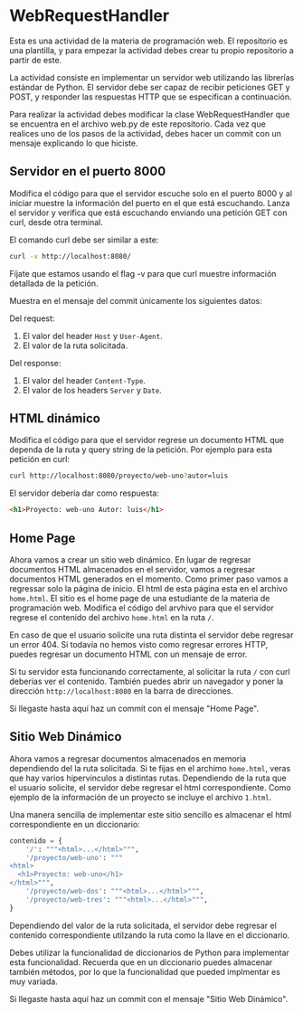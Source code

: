 # WebRequestHandler

Esta es una actividad de la materia de programación web. El repositorio es una plantilla,
y para empezar la actividad debes crear tu propio repositorio a partir de este.

La actividad consiste en implementar un servidor web utilizando las librerías estándar
de Python. El servidor debe ser capaz de recibir peticiones GET y POST,
y responder las respuestas HTTP que se especifican a continuación.

Para realizar la actividad debes modificar la clase WebRequestHandler
que se encuentra en el archivo web.py de este repositorio.
Cada vez que realices uno de los pasos de la actividad, debes hacer un commit con un mensaje
explicando lo que hiciste.

## Servidor en el puerto 8000

Modifica el código para que el servidor escuche solo en el puerto 8000 y al
iniciar muestre la información del puerto en el que está escuchando. Lanza el
servidor y verifica que está escuchando enviando una petición GET con curl,
desde otra terminal.

El comando curl debe ser similar a este:

```bash
curl -v http://localhost:8080/
```

Fíjate que estamos usando el flag -v para que curl muestre información detallada de la petición.

Muestra en el mensaje del commit únicamente los siguientes datos:

Del request:

1. El valor del header `Host` y `User-Agent`.
2. El valor de la ruta solicitada.

Del response:

1. El valor del header `Content-Type`.
2. El valor de los headers `Server` y `Date`.

## HTML dinámico

Modifica el código para que el servidor regrese un documento HTML que dependa
de la ruta y query string de la petición. Por ejemplo para esta petición en
curl:

```bash
curl http://localhost:8080/proyecto/web-uno?autor=luis
```

El servidor debería dar como respuesta:

```html
<h1>Proyecto: web-uno Autor: luis</h1>
```

## Home Page

Ahora vamos a crear un sitio web dinámico. En lugar de regresar documentos HTML almacenados
en el servidor, vamos a regresar documentos HTML generados en el momento. Como primer paso vamos a
regressar solo la página de inicio. El html de esta página esta en el archivo `home.html`.
El sitio es el home page de una estudiante de la materia de programación web. Modifica el código
del arvhivo para que el servidor regrese el contenido del archivo `home.html` en la ruta `/`.

En caso de que el usuario solicite una ruta distinta el servidor debe regresar un error 404. Si todavía
no hemos visto como regresar errores HTTP, puedes regresar un documento HTML con un mensaje de error.

Si tu servidor esta funcionando correctamente, al solicitar la ruta `/` con curl deberías ver el contenido.
También puedes abrir un navegador y poner la dirección `http://localhost:8080` en la barra de direcciones.

Si llegaste hasta aquí haz un commit con el mensaje "Home Page".

## Sitio Web Dinámico

Ahora vamos a regresar documentos almacenados en memoria dependiendo del la ruta solicitada.
Si te fijas en el archimo `home.html`, veras que hay varios hipervinculos a distintas rutas.
Dependiendo de la ruta que el usuario solicite, el servidor debe regresar el html correspondiente.
Como ejemplo de la información de un proyecto se incluye el archivo `1.html`.

Una manera sencilla de implementar este sitio sencillo es almacenar el html correspondiente en un diccionario:

```python
contenido = {
    '/': """<html>...</html>""",
    '/proyecto/web-uno': """
<html>
  <h1>Proyecto: web-uno</h1>
</html>""",
    '/proyecto/web-dos': """<html>...</html>""",
    '/proyecto/web-tres': """<html>...</html>""",
}
```

Dependiendo del valor de la ruta solicitada, el servidor debe regresar el contenido correspondiente utilzando
la ruta como la llave en el diccionario.

Debes utilizar la funcionalidad de diccionarios de Python para implementar esta funcionalidad.
Recuerda que en un diccionario puedes almacenar también métodos, por lo que la funcionalidad que
pueded implmentar es muy variada.

Si llegaste hasta aquí haz un commit con el mensaje "Sitio Web Dinámico".
